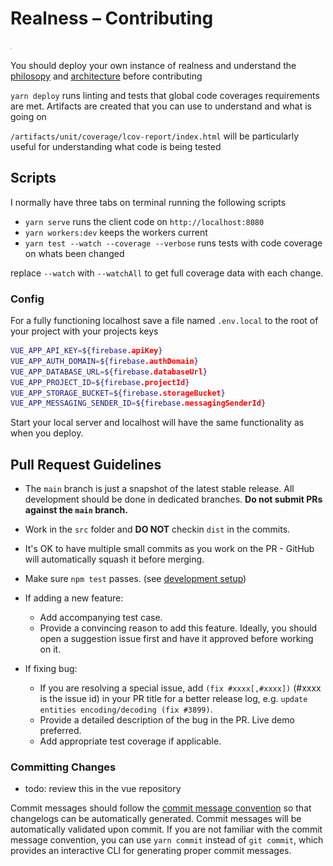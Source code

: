 # Realness – Contributing


![Realness](../src/style/icons.svg)

You should deploy your own instance of realness and understand the [philosopy](philosophy.md) and [architecture](architecture.md) before contributing

`yarn deploy` runs linting and tests that global code coverages requirements are met. Artifacts are created that you can use to understand and what is going on

`/artifacts/unit/coverage/lcov-report/index.html` will be particularly useful for understanding what code is being tested

## Scripts

I normally have three tabs on terminal running the following scripts

- `yarn serve` runs the client code on `http://localhost:8080`
- `yarn workers:dev` keeps the workers current
- `yarn test --watch --coverage --verbose` runs tests with code coverage on whats been changed

replace `--watch` with `--watchAll` to get full coverage data with each change.

### Config
For a fully functioning localhost save a file named `.env.local` to the root of your project with your projects keys

``` bash
VUE_APP_API_KEY=${firebase.apiKey}
VUE_APP_AUTH_DOMAIN=${firebase.authDomain}
VUE_APP_DATABASE_URL=${firebase.databaseUrl}
VUE_APP_PROJECT_ID=${firebase.projectId}
VUE_APP_STORAGE_BUCKET=${firebase.storageBucket}
VUE_APP_MESSAGING_SENDER_ID=${firebase.messagingSenderId}
```

Start your local server and localhost will have the same functionality as when you deploy.

## Pull Request Guidelines

- The `main` branch is just a snapshot of the latest stable release. All development should be done in dedicated branches. **Do not submit PRs against the `main` branch.**

- Work in the `src` folder and **DO NOT** checkin `dist` in the commits.

- It's OK to have multiple small commits as you work on the PR - GitHub will automatically squash it before merging.

- Make sure `npm test` passes. (see [development setup](#development-setup))

- If adding a new feature:
  - Add accompanying test case.
  - Provide a convincing reason to add this feature. Ideally, you should open a suggestion issue first and have it approved before working on it.

- If fixing bug:
  - If you are resolving a special issue, add `(fix #xxxx[,#xxxx])` (#xxxx is the issue id) in your PR title for a better release log, e.g. `update entities encoding/decoding (fix #3899)`.
  - Provide a detailed description of the bug in the PR. Live demo preferred.
  - Add appropriate test coverage if applicable.


### Committing Changes

- todo: review this in the vue repository

Commit messages should follow the [commit message convention](./COMMIT_CONVENTION.md) so that changelogs can be automatically generated. Commit messages will be automatically validated upon commit. If you are not familiar with the commit message convention, you can use `yarn commit` instead of `git commit`, which provides an interactive CLI for generating proper commit messages.
